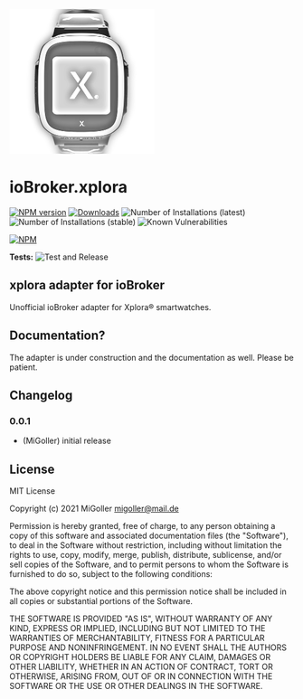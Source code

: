 ![Logo](admin/xplora.png)
# ioBroker.xplora

[![NPM version](https://img.shields.io/npm/v/iobroker.xplora.svg)](https://www.npmjs.com/package/iobroker.xplora)
[![Downloads](https://img.shields.io/npm/dm/iobroker.xplora.svg)](https://www.npmjs.com/package/iobroker.xplora)
![Number of Installations (latest)](https://iobroker.live/badges/xplora-installed.svg)
![Number of Installations (stable)](https://iobroker.live/badges/xplora-stable.svg)
![Known Vulnerabilities](https://snyk.io/test/github/MiGoller/ioBroker.xplora/badge.svg)

[![NPM](https://nodei.co/npm/iobroker.xplora.png?downloads=true)](https://nodei.co/npm/iobroker.xplora/)

**Tests:** ![Test and Release](https://github.com/MiGoller/ioBroker.xplora/workflows/Test%20and%20Release/badge.svg)

## xplora adapter for ioBroker

Unofficial ioBroker adapter for Xplora® smartwatches.

## Documentation?

The adapter is under construction and the documentation as well. Please be patient.

## Changelog

### 0.0.1

* (MiGoller) initial release

## License

MIT License

Copyright (c) 2021 MiGoller <migoller@mail.de>

Permission is hereby granted, free of charge, to any person obtaining a copy
of this software and associated documentation files (the "Software"), to deal
in the Software without restriction, including without limitation the rights
to use, copy, modify, merge, publish, distribute, sublicense, and/or sell
copies of the Software, and to permit persons to whom the Software is
furnished to do so, subject to the following conditions:

The above copyright notice and this permission notice shall be included in all
copies or substantial portions of the Software.

THE SOFTWARE IS PROVIDED "AS IS", WITHOUT WARRANTY OF ANY KIND, EXPRESS OR
IMPLIED, INCLUDING BUT NOT LIMITED TO THE WARRANTIES OF MERCHANTABILITY,
FITNESS FOR A PARTICULAR PURPOSE AND NONINFRINGEMENT. IN NO EVENT SHALL THE
AUTHORS OR COPYRIGHT HOLDERS BE LIABLE FOR ANY CLAIM, DAMAGES OR OTHER
LIABILITY, WHETHER IN AN ACTION OF CONTRACT, TORT OR OTHERWISE, ARISING FROM,
OUT OF OR IN CONNECTION WITH THE SOFTWARE OR THE USE OR OTHER DEALINGS IN THE
SOFTWARE.